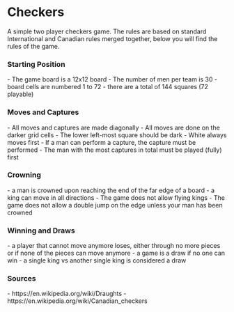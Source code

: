 # Checkers
A simple two player checkers game.  The rules are based on standard International and Canadian rules merged together, below you will find the rules of the game.

<h3>Starting Position</h3>
- The game board is a 12x12 board
- The number of men per team is 30
- board cells are numbered 1 to 72
- there are a total of 144 squares (72 playable)

<h3>Moves and Captures</h3>
- All moves and captures are made diagonally
- All moves are done on the darker grid cells
- The lower left-most square should be dark
- White always moves first
- If a man can perform a capture, the capture must be performed
- The man with the most captures in total must be played (fully) first

<h3>Crowning</h3>
- a man is crowned upon reaching the end of the far edge of a board
- a king can move in all directions
- The game does not allow flying kings
- The game does not allow a double jump on the edge unless your man has been crowned

<h3>Winning and Draws</h3>
- a player that cannot move anymore loses, either through no more pieces or if none of the pieces can move anymore
- a game is a draw if no one can win
- a single king vs another single king is considered a draw

<h3>Sources</h3>
- https://en.wikipedia.org/wiki/Draughts
- https://en.wikipedia.org/wiki/Canadian_checkers
